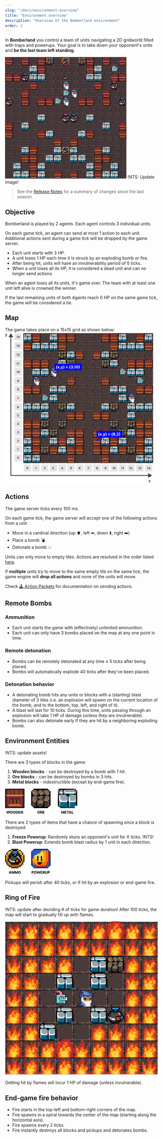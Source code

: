 ```yaml
---
slug: "/docs/environment-overview"
title: "Environment overview"
description: "Overview of the Bomberland environment"
order: 2
---
```


In **Bomberland** you control a team of units navigating a 2D gridworld filled with traps and powerups. Your goal is to take down your opponent's units and **be the last team left standing**.

![Bomberland environment](./bomberland.gif "Bomberland environment")
!NTS: Update image!

> See the [Release Notes](https://github.com/CoderOneHQ/bomberland/blob/master/CHANGELOG.md) for a summary of changes since the last season.

## Objective

Bomberland is played by 2 agents. Each agent controls 3 individual units.

On each game tick, an agent can send at most 1 action to each unit. Additional actions sent during a game tick will be dropped by the game server.

- Each unit starts with 3 HP.
- A unit loses 1 HP each time it is struck by an exploding bomb or fire.
- After being hit, units will have an invulnerability period of 5 ticks.
- When a unit loses all its HP, it is considered a dead unit and can no longer send actions.

When an agent loses all its units, it's game over. The team with at least one unit left alive is crowned the winner.

If the last remaining units of both Agents reach 0 HP on the same game tick, the game will be considered a tie.

## Map

The game takes place on a 15x15 grid as shown below:
![Grid system](./bomberland-grid.jpg "Grid system of Bomberland")

## Actions

The game server ticks every 100 ms.

On each game tick, the game server will accept one of the following actions from a unit:

- Move in a cardinal direction (up ⬆️, left ⬅️, down ⬇️, right ➡️)
- Place a bomb 💣
- Detonate a bomb 💥

Units can only move to empty tiles. Actions are resolved in the order listed [here](../docs/api-reference#-server-packets-events).

If **multiple** units try to move to the same empty tile on the same tick, the game engine will **drop all actions** and none of the units will move. 

Check [🕹️ Action Packets](../docs/api-reference/#%EF%B8%8F-action-packets) for documentation on sending actions.

## Remote Bombs

### Ammunition

- Each unit starts the game with (effectively) unlimited ammunition.
- Each unit can only have 3 bombs placed on the map at any one point in time.

### Remote detonation

- Bombs can be remotely detonated at any time ≥ 5 ticks after being placed.
- Bombs will automatically explode 40 ticks after they've been placed.

### Detonation behavior

- A detonating bomb hits any units or blocks with a (starting) blast diameter of 3 tiles (i.e. an explosion will spawn on the current location of the bomb, and to the bottom, top, left, and right of it).
- A blast will last for 10 ticks. During this time, units passing through an explosion will take 1 HP of damage (unless they are invulnerable).
- Bombs can also detonate early if they are hit by a neighboring exploding bomb.

## Environment Entities
!NTS: update assets!

There are 3 types of blocks in the game:

1. **Wooden blocks** - can be destroyed by a bomb with 1 hit.
1. **Ore blocks** - can be destroyed by bombs in 3 hits.
1. **Metal blocks** - indestructible (except by end-game fire).

![Image depicting environment entities: wooden blocks, ore blocks and metal blocks](./block-types.png "Image depicting environment entities: wooden blocks, ore blocks and metal blocks")

There are 2 types of items that have a chance of spawning once a block is destroyed:

1. **Freeze Powerup**: Randomly stuns an opponent's unit for X ticks. !NTS!
1. **Blast Powerup**: Extends bomb blast radius by 1 unit in each direction.

![Image depicting environment pickups](./pickups.png "Image depicting environment pickups")

Pickups will perish after 40 ticks, or if hit by an explosion or end-game fire.

## Ring of Fire
!NTS: update after deciding # of ticks for game duration!
After 100 ticks, the map will start to gradually fill up with flames.

![Image showing the end game ring of fire](./fire.png "Image showing the end game ring of fire")

Getting hit by flames will incur 1 HP of damage (unless invulnerable).

## End-game fire behavior

-   Fire starts in the top-left and bottom-right corners of the map.
-   Fire spawns in a spiral towards the center of the map (starting along the horizontal axis).
-   Fire spawns every 2 ticks.
-   Fire instantly destroys all blocks and pickups and detonates bombs.
